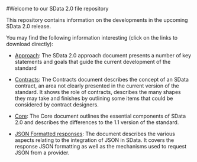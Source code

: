 #Welcome to our SData 2.0 file repository

This repository contains information on the developments in the upcoming SData 2.0 release. 

You may find the following information interesting (click on the links to download directly):

* [Approach](https://github.com/Sage/SData-2.0/blob/master/SData%202.0%20approach%20-%20v%20101.pdf?raw=true): The SData 2.0 approach document presents a number of key statements and goals that guide the current development of the standard

* [Contracts](https://github.com/Sage/SData-2.0/blob/master/SData%202.0%20-%20contracts%20v%20101.pdf?raw=true): The Contracts document describes the concept of an SData contract, an area not clearly presented in the current version of the standard. It shows the role of contracts, describes the many shapes they may take and finishes by outlining some items that could be considered by contract designers.

* [Core](https://github.com/Sage/SData-2.0/blob/master/SData%202.0%20Core%20-%20v%20101.pdf?raw=true): The Core document outlines the essential components of SData 2.0 and describes the differences to the 1.1 version of the standard.


* [JSON Formatted responses](https://github.com/Sage/SData-2.0/blob/master/JSON%20formatted%20SData%20responses%20-%20v101.pdf?raw=true): The document describes the various aspects relating to the integration of JSON in SData. It covers the response JSON formatting as well as the mechanisms used to request JSON from a provider.
